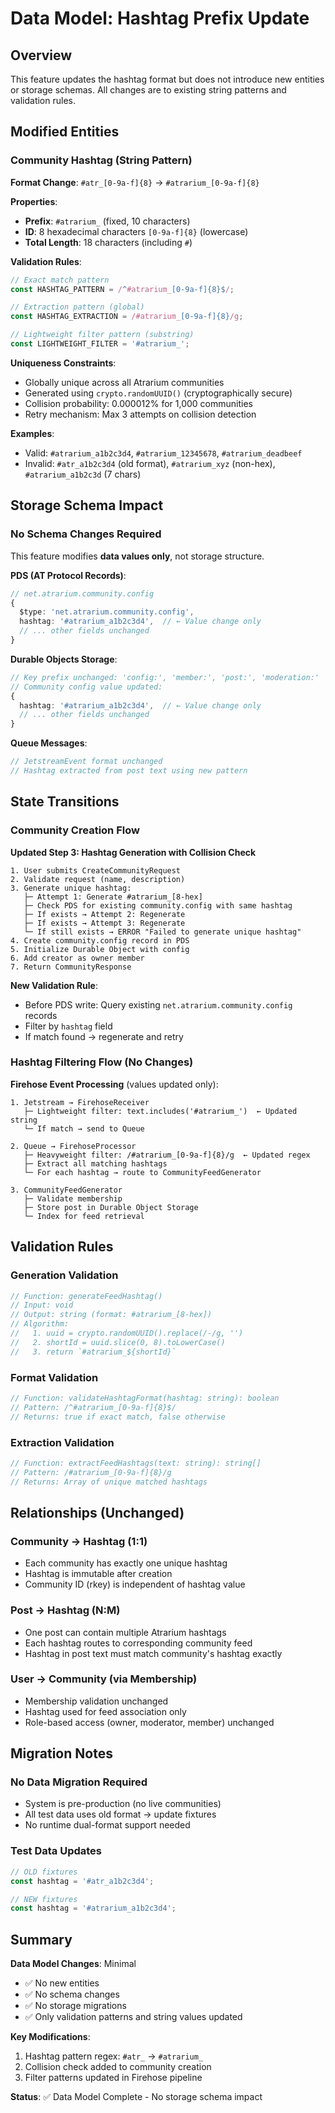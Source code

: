 # Data Model: Hashtag Prefix Update

## Overview
This feature updates the hashtag format but does not introduce new entities or storage schemas. All changes are to existing string patterns and validation rules.

## Modified Entities

### Community Hashtag (String Pattern)
**Format Change**: `#atr_[0-9a-f]{8}` → `#atrarium_[0-9a-f]{8}`

**Properties**:
- **Prefix**: `#atrarium_` (fixed, 10 characters)
- **ID**: 8 hexadecimal characters `[0-9a-f]{8}` (lowercase)
- **Total Length**: 18 characters (including `#`)

**Validation Rules**:
```typescript
// Exact match pattern
const HASHTAG_PATTERN = /^#atrarium_[0-9a-f]{8}$/;

// Extraction pattern (global)
const HASHTAG_EXTRACTION = /#atrarium_[0-9a-f]{8}/g;

// Lightweight filter pattern (substring)
const LIGHTWEIGHT_FILTER = '#atrarium_';
```

**Uniqueness Constraints**:
- Globally unique across all Atrarium communities
- Generated using `crypto.randomUUID()` (cryptographically secure)
- Collision probability: 0.000012% for 1,000 communities
- Retry mechanism: Max 3 attempts on collision detection

**Examples**:
- Valid: `#atrarium_a1b2c3d4`, `#atrarium_12345678`, `#atrarium_deadbeef`
- Invalid: `#atr_a1b2c3d4` (old format), `#atrarium_xyz` (non-hex), `#atrarium_a1b2c3d` (7 chars)

## Storage Schema Impact

### No Schema Changes Required
This feature modifies **data values only**, not storage structure.

**PDS (AT Protocol Records)**:
```typescript
// net.atrarium.community.config
{
  $type: 'net.atrarium.community.config',
  hashtag: '#atrarium_a1b2c3d4',  // ← Value change only
  // ... other fields unchanged
}
```

**Durable Objects Storage**:
```typescript
// Key prefix unchanged: 'config:', 'member:', 'post:', 'moderation:'
// Community config value updated:
{
  hashtag: '#atrarium_a1b2c3d4',  // ← Value change only
  // ... other fields unchanged
}
```

**Queue Messages**:
```typescript
// JetstreamEvent format unchanged
// Hashtag extracted from post text using new pattern
```

## State Transitions

### Community Creation Flow
**Updated Step 3: Hashtag Generation with Collision Check**

```
1. User submits CreateCommunityRequest
2. Validate request (name, description)
3. Generate unique hashtag:
   ├─ Attempt 1: Generate #atrarium_[8-hex]
   ├─ Check PDS for existing community.config with same hashtag
   ├─ If exists → Attempt 2: Regenerate
   ├─ If exists → Attempt 3: Regenerate
   └─ If still exists → ERROR "Failed to generate unique hashtag"
4. Create community.config record in PDS
5. Initialize Durable Object with config
6. Add creator as owner member
7. Return CommunityResponse
```

**New Validation Rule**:
- Before PDS write: Query existing `net.atrarium.community.config` records
- Filter by `hashtag` field
- If match found → regenerate and retry

### Hashtag Filtering Flow (No Changes)
**Firehose Event Processing** (values updated only):

```
1. Jetstream → FirehoseReceiver
   ├─ Lightweight filter: text.includes('#atrarium_')  ← Updated string
   └─ If match → send to Queue

2. Queue → FirehoseProcessor
   ├─ Heavyweight filter: /#atrarium_[0-9a-f]{8}/g  ← Updated regex
   ├─ Extract all matching hashtags
   └─ For each hashtag → route to CommunityFeedGenerator

3. CommunityFeedGenerator
   ├─ Validate membership
   ├─ Store post in Durable Object Storage
   └─ Index for feed retrieval
```

## Validation Rules

### Generation Validation
```typescript
// Function: generateFeedHashtag()
// Input: void
// Output: string (format: #atrarium_[8-hex])
// Algorithm:
//   1. uuid = crypto.randomUUID().replace(/-/g, '')
//   2. shortId = uuid.slice(0, 8).toLowerCase()
//   3. return `#atrarium_${shortId}`
```

### Format Validation
```typescript
// Function: validateHashtagFormat(hashtag: string): boolean
// Pattern: /^#atrarium_[0-9a-f]{8}$/
// Returns: true if exact match, false otherwise
```

### Extraction Validation
```typescript
// Function: extractFeedHashtags(text: string): string[]
// Pattern: /#atrarium_[0-9a-f]{8}/g
// Returns: Array of unique matched hashtags
```

## Relationships (Unchanged)

### Community → Hashtag (1:1)
- Each community has exactly one unique hashtag
- Hashtag is immutable after creation
- Community ID (rkey) is independent of hashtag value

### Post → Hashtag (N:M)
- One post can contain multiple Atrarium hashtags
- Each hashtag routes to corresponding community feed
- Hashtag in post text must match community's hashtag exactly

### User → Community (via Membership)
- Membership validation unchanged
- Hashtag used for feed association only
- Role-based access (owner, moderator, member) unchanged

## Migration Notes

### No Data Migration Required
- System is pre-production (no live communities)
- All test data uses old format → update fixtures
- No runtime dual-format support needed

### Test Data Updates
```typescript
// OLD fixtures
const hashtag = '#atr_a1b2c3d4';

// NEW fixtures
const hashtag = '#atrarium_a1b2c3d4';
```

## Summary

**Data Model Changes**: Minimal
- ✅ No new entities
- ✅ No schema changes
- ✅ No storage migrations
- ✅ Only validation patterns and string values updated

**Key Modifications**:
1. Hashtag pattern regex: `#atr_` → `#atrarium_`
2. Collision check added to community creation
3. Filter patterns updated in Firehose pipeline

**Status**: ✅ Data Model Complete - No storage schema impact

